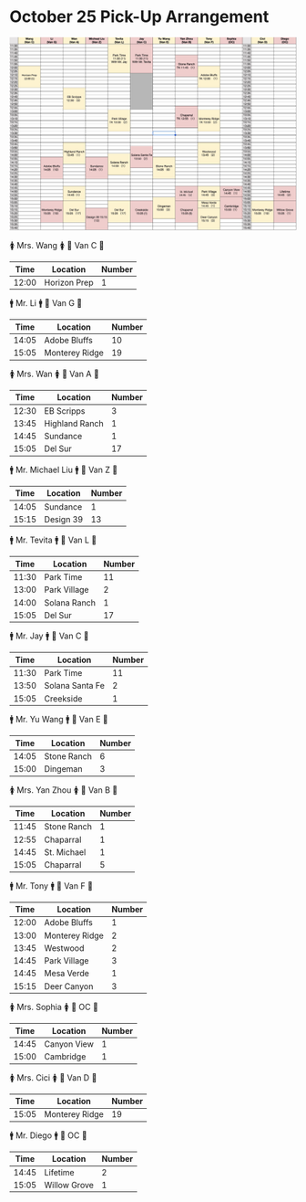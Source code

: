 # October 25 Pick-Up Arrangement

![10_25_pick](10_25_pick.jpg)

🚺 Mrs. Wang 🚺
🔑 Van C 🔑

| Time  | Location  | Number |
| ----- | --------- | ------ |
| 12:00 | Horizon Prep | 1 |

🚹 Mr. Li 🚹
🔑 Van G 🔑

| Time  | Location  | Number |
| ----- | --------- | ------ |
| 14:05 | Adobe Bluffs | 10   |
| 15:05 | Monterey Ridge | 19  |

🚺 Mrs. Wan 🚺
🔑 Van A 🔑

| Time  | Location  | Number |
| ----- | --------- | ------ |
| 12:30 | EB Scripps | 3 |
| 13:45 | Highland Ranch |1 |
| 14:45 | Sundance |1|
| 15:05 | Del Sur |17|

🚹 Mr. Michael Liu 🚹
🔑 Van Z 🔑

| Time  | Location  | Number |
| ----- | --------- | ------ |
| 14:05 | Sundance | 1 |
| 15:15 | Design 39 | 13 |

🚹 Mr. Tevita 🚹
🔑 Van L 🔑

| Time  | Location  | Number |
| ----- | --------- | ------ |
| 11:30 | Park Time | 11 |
| 13:00 | Park Village | 2 |
| 14:00 | Solana Ranch | 1 |
| 15:05 | Del Sur | 17 |

🚹 Mr. Jay 🚹
🔑 Van C 🔑 

| Time  | Location  | Number |
| ----- | --------- | ------ |
| 11:30 | Park Time | 11 |
| 13:50 | Solana Santa Fe | 2 |
| 15:05 | Creekside | 1 |

🚹 Mr. Yu Wang 🚹
🔑 Van E 🔑 

| Time  | Location  | Number |
| ----- | --------- | ------ | 
| 14:05 | Stone Ranch | 6 |
| 15:00 | Dingeman | 3 | 

🚺 Mrs. Yan Zhou 🚺
🔑 Van B 🔑 

| Time  | Location  | Number |
| ----- | --------- | ------ |
| 11:45 | Stone Ranch | 1 |
| 12:55 | Chaparral | 1 |
| 14:45 | St. Michael | 1 |
| 15:05 | Chaparral | 5 |

🚹 Mr. Tony 🚹
🔑 Van F 🔑 

| Time  | Location  | Number |
| ----- | --------- | ------ |
| 12:00 | Adobe Bluffs |1|
| 13:00 | Monterey Ridge |2|
| 13:45 | Westwood | 2 |
| 14:45 | Park Village |3|
| 14:45 | Mesa Verde | 1 |
| 15:15 | Deer Canyon | 3 |

🚺 Mrs. Sophia 🚺
🔑 OC 🔑 

| Time  | Location  | Number |
| ----- | --------- | ------ |
| 14:45 | Canyon View |1|
| 15:00 | Cambridge |1|

🚺 Mrs. Cici 🚺
🔑 Van D 🔑 

| Time  | Location  | Number |
| ----- | --------- | ------ |
| 15:05 | Monterey Ridge |19|

🚹 Mr. Diego 🚹
🔑 OC 🔑 

| Time  | Location  | Number |
| ----- | --------- | ------ |
| 14:45 | Lifetime |2|
| 15:05 | Willow Grove | 1 |
